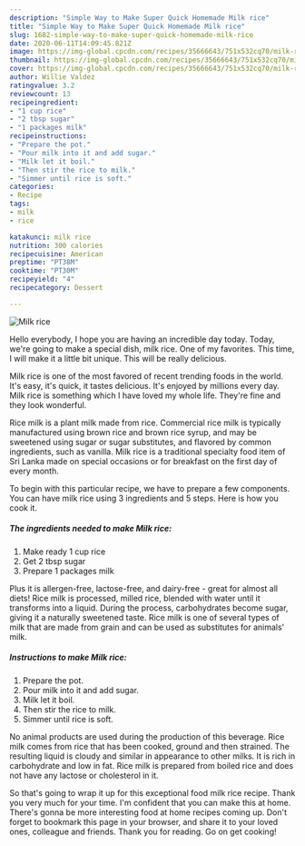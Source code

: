 ```yaml
---
description: "Simple Way to Make Super Quick Homemade Milk rice"
title: "Simple Way to Make Super Quick Homemade Milk rice"
slug: 1682-simple-way-to-make-super-quick-homemade-milk-rice
date: 2020-06-11T14:09:45.821Z
image: https://img-global.cpcdn.com/recipes/35666643/751x532cq70/milk-rice-recipe-main-photo.jpg
thumbnail: https://img-global.cpcdn.com/recipes/35666643/751x532cq70/milk-rice-recipe-main-photo.jpg
cover: https://img-global.cpcdn.com/recipes/35666643/751x532cq70/milk-rice-recipe-main-photo.jpg
author: Willie Valdez
ratingvalue: 3.2
reviewcount: 13
recipeingredient:
- "1 cup rice"
- "2 tbsp sugar"
- "1 packages milk"
recipeinstructions:
- "Prepare the pot."
- "Pour milk into it and add sugar."
- "Milk let it boil."
- "Then stir the rice to milk."
- "Simmer until rice is soft."
categories:
- Recipe
tags:
- milk
- rice

katakunci: milk rice 
nutrition: 300 calories
recipecuisine: American
preptime: "PT38M"
cooktime: "PT30M"
recipeyield: "4"
recipecategory: Dessert

---
```



![Milk rice](https://img-global.cpcdn.com/recipes/35666643/751x532cq70/milk-rice-recipe-main-photo.jpg)

Hello everybody, I hope you are having an incredible day today. Today, we're going to make a special dish, milk rice. One of my favorites. This time, I will make it a little bit unique. This will be really delicious.

Milk rice is one of the most favored of recent trending foods in the world. It's easy, it's quick, it tastes delicious. It's enjoyed by millions every day. Milk rice is something which I have loved my whole life. They're fine and they look wonderful.

Rice milk is a plant milk made from rice. Commercial rice milk is typically manufactured using brown rice and brown rice syrup, and may be sweetened using sugar or sugar substitutes, and flavored by common ingredients, such as vanilla. Milk rice is a traditional specialty food item of Sri Lanka made on special occasions or for breakfast on the first day of every month.


To begin with this particular recipe, we have to prepare a few components. You can have milk rice using 3 ingredients and 5 steps. Here is how you cook it.

<!--inarticleads1-->

##### The ingredients needed to make Milk rice:

1. Make ready 1 cup rice
1. Get 2 tbsp sugar
1. Prepare 1 packages milk


Plus it is allergen-free, lactose-free, and dairy-free - great for almost all diets! Rice milk is processed, milled rice, blended with water until it transforms into a liquid. During the process, carbohydrates become sugar, giving it a naturally sweetened taste. Rice milk is one of several types of milk that are made from grain and can be used as substitutes for animals&#39; milk. 

<!--inarticleads2-->

##### Instructions to make Milk rice:

1. Prepare the pot.
1. Pour milk into it and add sugar.
1. Milk let it boil.
1. Then stir the rice to milk.
1. Simmer until rice is soft.


No animal products are used during the production of this beverage. Rice milk comes from rice that has been cooked, ground and then strained. The resulting liquid is cloudy and similar in appearance to other milks. It is rich in carbohydrate and low in fat. Rice milk is prepared from boiled rice and does not have any lactose or cholesterol in it. 

So that's going to wrap it up for this exceptional food milk rice recipe. Thank you very much for your time. I'm confident that you can make this at home. There's gonna be more interesting food at home recipes coming up. Don't forget to bookmark this page in your browser, and share it to your loved ones, colleague and friends. Thank you for reading. Go on get cooking!
